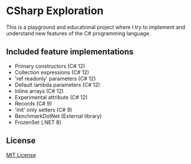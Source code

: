 # CSharp Exploration

This is a playground and educational project where I try to implement and understand new features of the C# programming
language.

## Included feature implementations

- Primary constructors (C# 12)
- Collection expressions (C# 12)
- 'ref readonly' parameters (C# 12)
- Default lambda parameters (C# 12)
- Inline arrays (C# 12)
- Experimental attribute (C# 12)
- Records (C# 9)
- 'init' only setters (C# 9)
- BenchmarkDotNet (External library)
- FrozenSet (.NET 8)

## License

[MIT License](https://github.com/iozsaygi/csharp-exploration/blob/main/LICENSE)